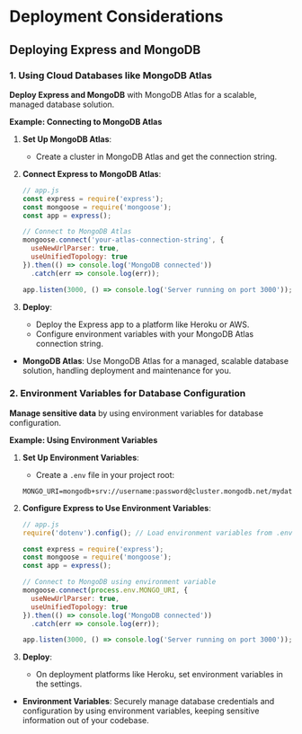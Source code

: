 # Deployment Considerations

## Deploying Express and MongoDB
### 1. Using Cloud Databases like MongoDB Atlas

**Deploy Express and MongoDB** with MongoDB Atlas for a scalable, managed database solution.

**Example: Connecting to MongoDB Atlas**

1. **Set Up MongoDB Atlas**:
   - Create a cluster in MongoDB Atlas and get the connection string.

2. **Connect Express to MongoDB Atlas**:

   ```javascript
   // app.js
   const express = require('express');
   const mongoose = require('mongoose');
   const app = express();

   // Connect to MongoDB Atlas
   mongoose.connect('your-atlas-connection-string', {
     useNewUrlParser: true,
     useUnifiedTopology: true
   }).then(() => console.log('MongoDB connected'))
     .catch(err => console.log(err));

   app.listen(3000, () => console.log('Server running on port 3000'));
   ```

3. **Deploy**:
   - Deploy the Express app to a platform like Heroku or AWS.
   - Configure environment variables with your MongoDB Atlas connection string.

- **MongoDB Atlas**: Use MongoDB Atlas for a managed, scalable database solution, handling deployment and maintenance for you.

### 2. Environment Variables for Database Configuration

**Manage sensitive data** by using environment variables for database configuration.

**Example: Using Environment Variables**

1. **Set Up Environment Variables**:
   - Create a `.env` file in your project root:

   ```
   MONGO_URI=mongodb+srv://username:password@cluster.mongodb.net/mydatabase
   ```

2. **Configure Express to Use Environment Variables**:

   ```javascript
   // app.js
   require('dotenv').config(); // Load environment variables from .env

   const express = require('express');
   const mongoose = require('mongoose');
   const app = express();

   // Connect to MongoDB using environment variable
   mongoose.connect(process.env.MONGO_URI, {
     useNewUrlParser: true,
     useUnifiedTopology: true
   }).then(() => console.log('MongoDB connected'))
     .catch(err => console.log(err));

   app.listen(3000, () => console.log('Server running on port 3000'));
   ```

3. **Deploy**:
   - On deployment platforms like Heroku, set environment variables in the settings.

- **Environment Variables**: Securely manage database credentials and configuration by using environment variables, keeping sensitive information out of your codebase.

